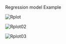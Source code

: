 Regression model Example

![Rplot](https://user-images.githubusercontent.com/95676591/172794922-ecc302a3-19cf-45c6-bbfa-99a5c66e92e7.png)

![Rplot02](https://user-images.githubusercontent.com/95676591/172794930-7f6b2d7b-d7bc-4f53-ac6e-014a683fb913.png)

![Rplot03](https://user-images.githubusercontent.com/95676591/172794938-4fb654b7-ea5d-4883-9b27-0414dca1f426.png)

